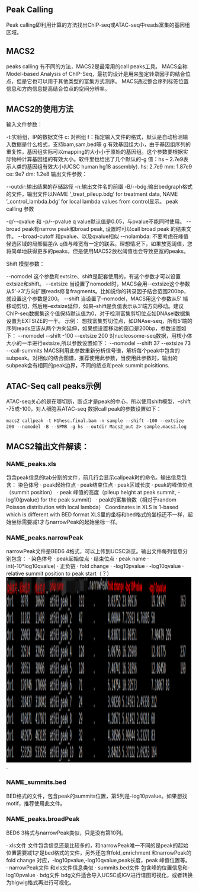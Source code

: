 ## Peak Calling
Peak calling即利用计算的方法找出ChIP-seq或ATAC-seq中reads富集的基因组区域。

## MACS2

peaks calling 有不同的方法，MACS2是最常用的call peaks工具。 MACS全称Model-based Analysis of ChIP-Seq，最初的设计是用来鉴定转录因子的结合位点，但是它也可以用于其他类型的富集方式测序。
MACS通过整合序列标签位置信息和方向信息提高结合位点的空间分辨率。

## MACS2的使用方法
输入文件参数：

-t:实验组，IP的数据文件
c: 对照组
f：指定输入文件的格式，默认是自动检测输入数据是什么格式，支持bam,sam,bed等
g:有效基因组大小，由于基因组序列的重复性，基因组实际可以mapping的大小小于原始的基因组。这个参数要根据实际物种计算基因组的有效大小。软件里也给出了几个默认的-g 值：hs – 2.7e9表示人类的基因组有效大小(UCSC human hg18 assembly).
hs: 2.7e9
mm: 1.87e9
ce: 9e7
dm: 1.2e8
输出文件参数：

--outdir:输出结果的存储路径
-n:输出文件名的前缀
-B/--bdg:输出bedgraph格式的文件，输出文件以NAME ’_treat_pileup.bdg’ for treatment data, NAME ’_control_lambda.bdg’ for local lambda values from control显示。
peak calling 参数

-q/--qvalue 和 -p/--pvalue
q value默认值是0.05，与pvalue不能同时使用。
--broad
peak有narrow peak和broad peak, 设置时可以call broad peak 的结果文件。
--broad-cutoff
和pvalue、以及qvalue相似
--nolambda: 不要考虑在峰值候选区域的局部偏差/λ
q值与峰宽有一定的联系。理想情况下，如果放宽阈值，您将简单地获得更多的peaks，但是使用MACS2放松阈值也会导致更宽的peaks。

Shift 模型参数：

--nomodel
这个参数和extsize、shift是配套使用的，有这个参数才可以设置extsize和shift。
--extsize
当设置了nomodel时，MACS会用--extsize这个参数从5’->3’方向扩展reads修复fragments。比如说你的转录因子结合范围200bp，就设置这个参数是200。
--shift
当设置了–nomodel，MACS用这个参数从5’ 端移动剪切，然后用–extsize延伸，如果–shift是负值表示从3’端方向移动。建议ChIP-seq数据集这个值保持默认值为0，对于检测富集剪切位点如DNAsel数据集设置为EXTSIZE的一半。
示例：
想找富集剪切位点，如DNAse-seq，所有5’端的序列reads应该从两个方向延伸，如果想设置移动的窗口是200bp，参数设置如下：
--nomodel --shift -100 --extsize 200
对nucleosome-seq数据，用核小体大小的一半进行extsize,所以参数设置如下：
--nomodel --shift 37 --extsize 73
--call-summits
MACS利用此参数重新分析信号谱，解析每个peak中包含的subpeak。对相似的结合图谱，推荐使用此参数，当使用此参数时，输出的subpeak会有相同的peak边界，不同的绩点和peak summit poisitions.

## ATAC-Seq call peaks示例
ATAC-seq关心的是在哪切断，断点才是peak的中心，所以使用shift模型，–shift -75或-100，对人细胞系ATAC-seq 数据call peak的参数设置如下：
```
macs2 callpeak -t H1hesc.final.bam -n sample --shift -100 --extsize 200 --nomodel -B --SPMR -g hs --outdir Macs2_out 2> sample.macs2.log
```
## MACS2输出文件解读：
### NAME_peaks.xls
包含peak信息的tab分割的文件，前几行会显示callpeak时的命令。输出信息包含：
染色体号
· peak起始位点
· peak结束位点
· peak区域长度
· peak的峰值位点（summit position）
· peak 峰值的高度（pileup height at peak summit, -log10(pvalue) for the peak summit）
· peak的富集倍数（相对于random Poisson distribution with local lambda）
Coordinates in XLS is 1-based which is different with BED format
XLS里的坐标和bed格式的坐标还不一样，起始坐标需要减1才与narrowPeak的起始坐标一样。

### NAME_peaks.narrowPeak
narrowPeak文件是BED6 4格式，可以上传到UCSC浏览。输出文件每列信息分别包含：
· 染色体号
· peak起始位点
· 结束位点
· peak name
· int(-10*log10qvalue)
· 正负链
· fold change
· -log10pvalue
· -log10qvalue
· relative summit position to peak start（？）
<img src="./peaks.narrowPeak.png" width = "500" height = "500">.

### NAME_summits.bed
BED格式的文件，包含peak的summits位置，第5列是-log10pvalue。如果想找motif，推荐使用此文件。
### NAME_peaks.broadPeak
BED6 3格式与narrowPeak类似，只是没有第10列。

· xls文件
文件包含信息还是比较多的，和narrowPeak唯一不同的是peak的起始位置需要减1才是bed格式的文件，另外还包含fold_enrichment 和narrowPeak的fold change 对应，-log10pvalue,-log10qvalue,peak长度，peak 峰值位置等。
· narrowPeak文件
和xls文件信息类似
· summits.bed文件
包含峰的位置信息和-log10pvalue
· bdg文件
bdg文件适合导入UCSC或IGV进行谱图可视化，或者转换为bigwig格式再进行可视化。
